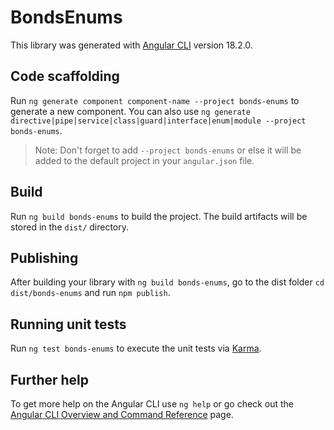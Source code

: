 # BondsEnums

This library was generated with [Angular CLI](https://github.com/angular/angular-cli) version 18.2.0.

## Code scaffolding

Run `ng generate component component-name --project bonds-enums` to generate a new component. You can also use `ng generate directive|pipe|service|class|guard|interface|enum|module --project bonds-enums`.
> Note: Don't forget to add `--project bonds-enums` or else it will be added to the default project in your `angular.json` file. 

## Build

Run `ng build bonds-enums` to build the project. The build artifacts will be stored in the `dist/` directory.

## Publishing

After building your library with `ng build bonds-enums`, go to the dist folder `cd dist/bonds-enums` and run `npm publish`.

## Running unit tests

Run `ng test bonds-enums` to execute the unit tests via [Karma](https://karma-runner.github.io).

## Further help

To get more help on the Angular CLI use `ng help` or go check out the [Angular CLI Overview and Command Reference](https://angular.dev/tools/cli) page.
